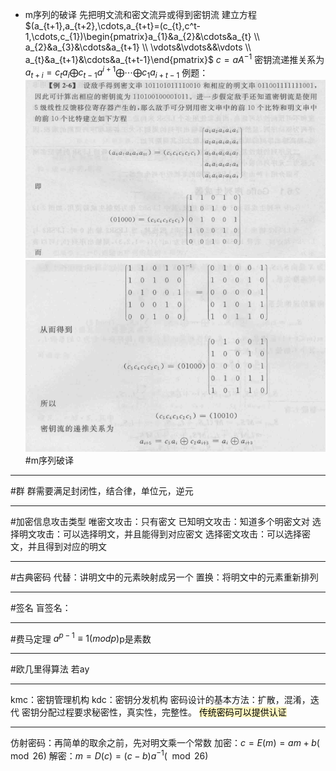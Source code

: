 * m序列的破译
	先把明文流和密文流异或得到密钥流
	建立方程$(a_{t+1},a_{t+2},\cdots,a_{t+t}=(c_{t},c^t-1,\cdots,c_{1})\begin{pmatrix}a_{1}&a_{2}&\cdots&a_{t} \\ a_{2}&a_{3}&\cdots&a_{t+1} \\ \vdots&\vdots&&\vdots \\ a_{t}&a_{t+1}&\cdots&a_{t+t-1}\end{pmatrix}$
	$c=aA^{-1}$
	密钥流递推关系为$a_{t+i}=c_{t}a_{i}\bigoplus c_{t-1}a^{i+1}\bigoplus\cdots\bigoplus c_{1}a_{i+t-1}$
例题：![](附件/Pasted%20image%2020221012203339.png)
![](附件/Pasted%20image%2020221012203348.png)
#m序列破译

---
#群
群需要满足封闭性，结合律，单位元，逆元

---
#加密信息攻击类型 
唯密文攻击：只有密文
已知明文攻击：知道多个明密文对
选择明文攻击：可以选择明文，并且能得到对应密文
选择密文攻击：可以选择密文，并且得到对应的明文

---
#古典密码
代替：讲明文中的元素映射成另一个
置换：将明文中的元素重新排列

---
 #签名
盲签名：

---
#费马定理 
$a^{p-1}\equiv 1(mod p)$p是素数

---
#欧几里得算法
若ay

---
kmc：密钥管理机构
kdc：密钥分发机构
密码设计的基本方法：扩散，混淆，迭代
密钥分配过程要求秘密性，真实性，完整性。
<mark style="background: #FFF3A3A6;">传统密码可以提供认证</mark>

---
仿射密码：再简单的取余之前，先对明文乘一个常数
加密：$c=E(m)=am+b(\mod26)$
解密：$m=D(c)=(c-b)a^{-1}(\mod{26})$

